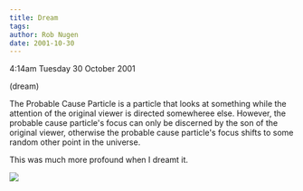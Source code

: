 ```yaml
---
title: Dream
tags: 
author: Rob Nugen
date: 2001-10-30
---
```


<p class=date>4:14am Tuesday 30 October 2001</p>

<p class=note>(dream)</p>

<p class=dream>The Probable Cause Particle is a
particle that looks at something while the attention
of the original viewer is directed somewheree else. 
However, the probable cause particle's focus can only
be discerned by the son of the original viewer,
otherwise the probable cause particle's focus shifts
to some random other point in the universe.</p>

<p>This was much more profound when I dreamt it.</p>

<p><img src="/images/rob/wL-ROB.gif"/></p>
